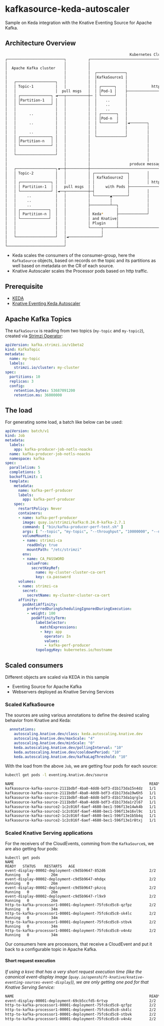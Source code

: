 # kafkasource-keda-autoscaler

Sample on Keda integration with the Knative Eventing Source for Apache Kafka.

## Architecture Overview

```bash
                                                         Kubernetes Cluster
┌──────────────────────────┐          ┌───────────────────────────────────────────────────────────────────────────────────┐
│                          │          │                                                                                   │
│  Apache Kafka cluster    │          │                                                                                   │
│                          │          │  ┌─────────────┐                                     ┌──────────────┐             │
│                          │          │  │KafkaSource1 │                                     │ Processor1   │             │
│   ┌──────────────────┐   │          │  │             │                                     │              │             │
│   │ Topic-1          │   │          │  │ ┌──────┐    │           http post of CloudEvents  │ ┌──────────┐ │             │
│   │                  │  pull msgs   │  │ │Pod-1 │    ├────────────────────────────────────►│ │ Pod-1    │ │             │
│   │ ┌──────────────┐ ◄───┬──────────┼─ │ └──────┘    │                                     │ └──────────┘ │             │
│   │ │Partition-1   │ │   │          │  │    ..       │                                     │    ..        │             │
│   │ └──────────────┘ │   │          │  │    ..       │                                     │    ..        │             │
│   │                  │   │          │  │    ..       │                                     │ ┌──────────┐ │             │
│   │      ..          │   │          │  │ ┌───────┐   │                                     │ │ Pod-n    │ │             │
│   │                  │   │          │  │ │Pod-n  │   │                                     │ └──────────┘ │             │
│   │      ..          │   │          │  │ └───────┘   │◄────────┐                           │              │             │
│   │                  │   │          │  │             │         │                           │              │             │
│   │      ..          │   │          │  │             │         │                           │              │             │
│   │ ┌──────────────┐ │   │          │  └─────────────┘         │                           │              │             │
│   │ │Partition-n   │ │   │          │                          │                           └────┬─────────┘             │
│   │ └──────────────┘ │   │          │                          │                                │                       │
│   │                  │   │          │                          │                                │                       │
│   └──────────────────┘   │          │                          │                                │                       │
│                          │          │                          │                                │                       │
│                          │          │                  produce messages to topic-2              │                       │
│   ┌──────────────────┐◄──┼──────────┼───────────────────────────────────────────────────────────┘                       │
│   │ Topic-2          │   │          │ ┌───────────────┐        │                                                        │
│   │                  │   │          │ │ KafkaSource2  │        │                       ┌───────────────────┐            │
│   │ ┌──────────────┐ │   │          │ │               │        │ http post of CEs      │ Processor2        │            │
│   │ │ Partition-1  │ │   pull msgs  │ │     with Pods ├───────────────────────────────►│                   │            │
│   │ └──────────────┘ │◄──┬──────────┼─┤               │        │                       │    with Pods      │            │
│   │     ..           │   │          │ └───────▲───────┘        │                       │                   │            │
│   │     ..           │   │          │         │                │                       └───────────────────┘            │
│   │     ..           │   │          ├─────────┴──┐             │                                                        │
│   │ ┌─────────────┐  │   │          │            │             │                                                        │
│   │ │ Partition-n │  │   │          │ Keda*      ├─────────────┘                                                        │
│   │ └─────────────┘  │   │          │ and Knative│                                                                      │
│   │                  │   │          │ Plugin     │                                                                      │
│   │                  │   │          └─────┬──────┴──────────────────────────────────────────────────────────────────────┘
│   │                  │   │                │
│   └──────────────────┘   │◄───────────────┘
│                          │
└──────────────────────────┘
```

* Keda scales the consumers of the consumer-group, here the `KafkaSource` objects, based on records on the topic and its partitions as well based on metadata on the CR of each source.
* Knative Autoscaler scales the Processor pods based on http traffic.

## Prerequisite

* [KEDA](https://keda.sh/docs/2.4/deploy/#yaml)
* [Knative Eventing Keda Autoscaler](https://github.com/knative-sandbox/eventing-autoscaler-keda)

## Apache Kafka Topics

The `KafkaSource` is reading from two topics (`my-topic` and `my-topic2`), created via [Strimzi Operator]():

```yaml
apiVersion: kafka.strimzi.io/v1beta2
kind: KafkaTopic
metadata:
  name: my-topic
  labels:
    strimzi.io/cluster: my-cluster
spec:
  partitions: 10
  replicas: 3
  config:
    retention.bytes: 53687091200
    retention.ms: 36000000
```

## The load

For generating some load, a batch like below can be used:

```yaml
apiVersion: batch/v1
kind: Job
metadata:
  labels:
    app: kafka-producer-job-notls-noacks
  name: kafka-producer-job-notls-noacks
  namespace: kafka
spec:
  parallelism: 5
  completions: 5
  backoffLimit: 1
  template:
    metadata:
      name: kafka-perf-producer
      labels:
        app: kafka-perf-producer
    spec:
      restartPolicy: Never
      containers:
      - name: kafka-perf-producer
        image: quay.io/strimzi/kafka:0.24.0-kafka-2.7.1
        command: [ "bin/kafka-producer-perf-test.sh" ]
        args: [ "--topic", "my-topic", "--throughput", "10000000", "--num-records", "1000000", "--producer-props", "bootstrap.servers=my-cluster-kafka-bootstrap:9092", "--record-size", "1000" ]
        volumeMounts:
        - name: strimzi-ca
          readOnly: true
          mountPath: "/etc/strimzi"
        env:
        - name: CA_PASSWORD
          valueFrom:
            secretKeyRef:
              name: my-cluster-cluster-ca-cert
              key: ca.password
      volumes:
      - name: strimzi-ca
        secret:
          secretName: my-cluster-cluster-ca-cert
      affinity:
        podAntiAffinity:
          preferredDuringSchedulingIgnoredDuringExecution:
          - weight: 100
            podAffinityTerm:
              labelSelector:
                matchExpressions:
                - key: app
                  operator: In
                  values:
                  - kafka-perf-producer
              topologyKey: kubernetes.io/hostname
```

## Scaled consumers

Different objects are scaled via KEDA in this sample

* Eventing Source for Apache Kafka
* Webservers deployed as Knative Serving Services

### Scaled KafkaSource

The sources are using various annotations to define the desired scaling behavior from Knative and Keda:

```yaml
  annotations:
    autoscaling.knative.dev/class: keda.autoscaling.knative.dev
    autoscaling.knative.dev/maxScale: "4"
    autoscaling.knative.dev/minScale: "0"
    keda.autoscaling.knative.dev/pollingInterval: "10"
    keda.autoscaling.knative.dev/cooldownPeriod: "10"
    keda.autoscaling.knative.dev/kafkaLagThreshold: "10"
```

With the load from the above `Job`, we are getting four pods for each source:

```bash
kubectl get pods -l eventing.knative.dev/source

NAME                                                              READY   STATUS    RESTARTS   AGE
kafkasource-kafka-source-2111bdbf-4ba0-4dd8-bdf3-d1b173da15n4dz   1/1     Running   0          33m
kafkasource-kafka-source-2111bdbf-4ba0-4dd8-bdf3-d1b173da19w6h5   1/1     Running   0          33m
kafkasource-kafka-source-2111bdbf-4ba0-4dd8-bdf3-d1b173da1qrglw   1/1     Running   0          34m
kafkasource-kafka-source-2111bdbf-4ba0-4dd8-bdf3-d1b173da1r2l67   1/1     Running   0          33m
kafkasource-kafka-source2-1c2c016f-6aef-4680-bec1-596f13e14wk4b   1/1     Running   0          33m
kafkasource-kafka-source2-1c2c016f-6aef-4680-bec1-596f13e16vl9c   1/1     Running   0          33m
kafkasource-kafka-source2-1c2c016f-6aef-4680-bec1-596f13e1b5b4q   1/1     Running   0          33m
kafkasource-kafka-source2-1c2c016f-6aef-4680-bec1-596f13e1r8txj   1/1     Running   0          33m
```

### Scaled Knative Serving applications

For the receivers of the CloudEvents, comming from the `KafkaSource`s, we are also getting four pods: 

```
kubectl get pods
NAME                                                              READY   STATUS    RESTARTS   AGE
event-display-00002-deployment-c9d5b9647-852d6                    2/2     Running   0          26m
event-display-00002-deployment-c9d5b9647-mhdqx                    2/2     Running   0          26m
event-display-00002-deployment-c9d5b9647-pkzcq                    2/2     Running   0          26m
event-display-00002-deployment-c9d5b9647-rl9x9                    2/2     Running   0          26m
http-to-kafka-processor1-00001-deployment-75fc6cd5c8-qzfpz        2/2     Running   0          34m
http-to-kafka-processor1-00001-deployment-75fc6cd5c8-sk4lc        2/2     Running   0          34m
http-to-kafka-processor1-00001-deployment-75fc6cd5c8-stbvk        2/2     Running   0          34m
http-to-kafka-processor1-00001-deployment-75fc6cd5c8-v4n4z        2/2     Running   0          34m
```

Our consumers here are processors, that receive a CloudEvent and put it back to a configurable topic in Apache Kafka.

#### Short request execution

_If using a ksvc that has a very short request execution time (like the canonical event-display image (`quay.io/openshift-knative/knative-eventing-sources-event-display`)), we are only getting one pod for that Knative Serving Service:_

```bash
NAME                                                              READY   STATUS    RESTARTS   AGE
event-display-00001-deployment-69cb5ccfd5-6rtvp                   2/2     Running   0          5m15s
http-to-kafka-processor1-00001-deployment-75fc6cd5c8-qzfpz        2/2     Running   0          5m54s
http-to-kafka-processor1-00001-deployment-75fc6cd5c8-sk4lc        2/2     Running   0          5m54s
http-to-kafka-processor1-00001-deployment-75fc6cd5c8-stbvk        2/2     Running   0          5m54s
http-to-kafka-processor1-00001-deployment-75fc6cd5c8-v4n4z        2/2     Running   0          5m54s
```
